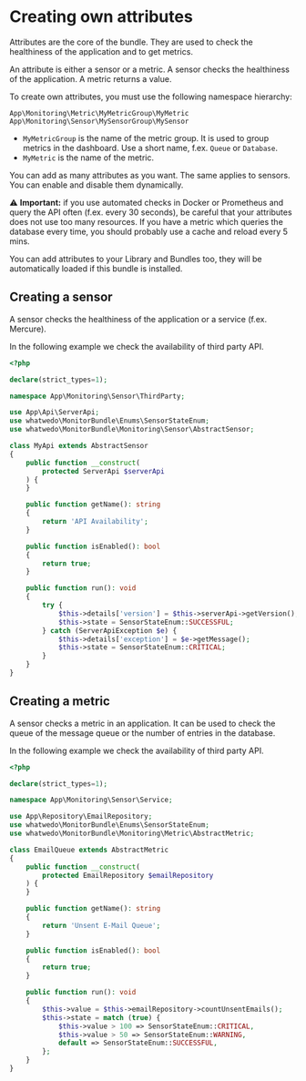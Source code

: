 # Creating own attributes

Attributes are the core of the bundle. They are used to check the healthiness of the application and to get metrics.

An attribute is either a sensor or a metric. A sensor checks the healthiness of the application. A metric returns a value.

To create own attributes, you must use the following namespace hierarchy:

```text
App\Monitoring\Metric\MyMetricGroup\MyMetric
App\Monitoring\Sensor\MySensorGroup\MySensor
```

- `MyMetricGroup` is the name of the metric group. It is used to group metrics in the dashboard. Use a short name, f.ex. `Queue` or `Database`.
- `MyMetric` is the name of the metric.

You can add as many attributes as you want. The same applies to sensors. You can enable and disable them dynamically. 

⚠️ **Important:** if you use automated checks in Docker or Prometheus and query the API often (f.ex. every 30 seconds), be careful that your attributes does not use too many resources. If you have a metric which queries the database every time, you should probably use a cache and reload every 5 mins.

You can add attributes to your Library and Bundles too, they will be automatically loaded if this bundle is installed.

## Creating a sensor

A sensor checks the healthiness of the application or a service (f.ex. Mercure). 

In the following example we check the availability of third party API.

```php
<?php

declare(strict_types=1);

namespace App\Monitoring\Sensor\ThirdParty;

use App\Api\ServerApi;
use whatwedo\MonitorBundle\Enums\SensorStateEnum;
use whatwedo\MonitorBundle\Monitoring\Sensor\AbstractSensor;

class MyApi extends AbstractSensor
{
    public function __construct(
        protected ServerApi $serverApi
    ) {
    }

    public function getName(): string
    {
        return 'API Availability';
    }

    public function isEnabled(): bool
    {
        return true;
    }

    public function run(): void
    {
        try {
            $this->details['version'] = $this->serverApi->getVersion();
            $this->state = SensorStateEnum::SUCCESSFUL;
        } catch (ServerApiException $e) {
            $this->details['exception'] = $e->getMessage();
            $this->state = SensorStateEnum::CRITICAL;
        }
    }
}
```


## Creating a metric

A sensor checks a metric in an application. It can be used to check the queue of the message queue or the number of entries in the database.

In the following example we check the availability of third party API.

```php
<?php

declare(strict_types=1);

namespace App\Monitoring\Sensor\Service;

use App\Repository\EmailRepository;
use whatwedo\MonitorBundle\Enums\SensorStateEnum;
use whatwedo\MonitorBundle\Monitoring\Metric\AbstractMetric;

class EmailQueue extends AbstractMetric
{
    public function __construct(
        protected EmailRepository $emailRepository
    ) {
    }

    public function getName(): string
    {
        return 'Unsent E-Mail Queue';
    }

    public function isEnabled(): bool
    {
        return true;
    }

    public function run(): void
    {
        $this->value = $this->emailRepository->countUnsentEmails();
        $this->state = match (true) {
            $this->value > 100 => SensorStateEnum::CRITICAL,
            $this->value > 50 => SensorStateEnum::WARNING,
            default => SensorStateEnum::SUCCESSFUL,
        };
    }
}
```
